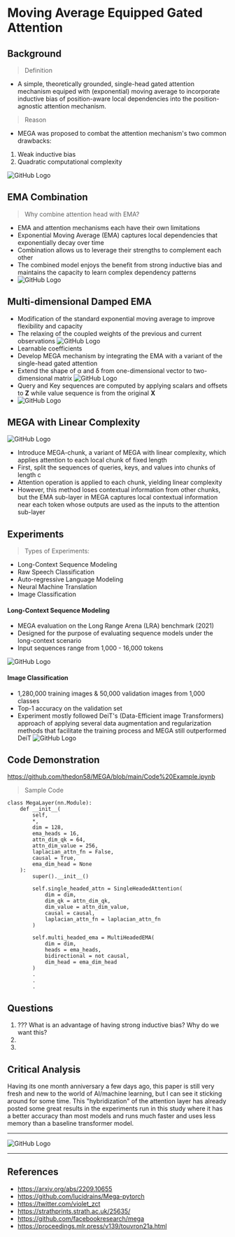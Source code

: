 # Moving Average Equipped Gated Attention

## Background

> Definition
* A simple, theoretically grounded, single-head gated attention mechanism equiped with (exponential) moving average to incorporate inductive bias of position-aware local dependencies into the position-agnostic attention mechanism.

> Reason
* MEGA was proposed to combat the attention mechanism's two common drawbacks:
1. Weak inductive bias
2. Quadratic computational complexity

![GitHub Logo](/Images/XFM.png)


## EMA Combination
> Why combine attention head with EMA?
* EMA and attention mechanisms each have their own limitations
* Exponential Moving Average (EMA) captures local dependencies that exponentially decay over time
* Combination allows us to leverage their strengths to complement each other
* The combined model enjoys the benefit from strong inductive bias and maintains the capacity to learn complex dependency patterns
* ![GitHub Logo](/Images/EMA.png)


## Multi-dimensional Damped EMA
* Modification of the standard exponential moving average to improve flexibility and capacity
* The relaxing of the coupled weights of the previous and current observations
![GitHub Logo](/Images/Damped.png)
* Learnable coefficients
* Develop MEGA mechanism by integrating the EMA with a variant of the single-head gated attention
* Extend the shape of α and δ from one-dimensional vector to two-dimensional matrix
![GitHub Logo](/Images/MEGA.png)
* Query and Key sequences are computed by applying scalars and offsets to **Z** while value sequence is from the original **X**
* ![GitHub Logo](/Images/QKV.png)

## MEGA with Linear Complexity
![GitHub Logo](/Images/MEGA_Chunk.png)
* Introduce MEGA-chunk, a variant of MEGA with linear complexity, which applies attention to each local chunk of fixed length
* First, split the sequences of queries, keys, and values into chunks of length c
* Attention operation is applied to each chunk, yielding linear complexity
* However, this method loses contextual information from other chunks, but the EMA sub-layer in MEGA captures local contextual information near each token whose outputs are used as the inputs to the attention sub-layer



## Experiments
> Types of Experiments:
* Long-Context Sequence Modeling
* Raw Speech Classification
* Auto-regressive Language Modeling
* Neural Machine Translation
* Image Classification


#### Long-Context Sequence Modeling
* MEGA evaluation on the Long Range Arena (LRA) benchmark (2021)
* Designed for the purpose of evaluating sequence models under the long-context scenario
* Input sequences range from 1,000 - 16,000 tokens

![GitHub Logo](/Images/LRA.png)


#### Image Classification
* 1,280,000 training images & 50,000 validation images from 1,000 classes
* Top-1 accuracy on the validation set
* Experiment mostly followed DeiT's (Data-Efficient image Transformers) approach of applying several data augmentation and regularization methods that facilitate the training process and MEGA still outperformed DeiT
![GitHub Logo](/Images/ImageClass.png)

## Code Demonstration

https://github.com/thedon58/MEGA/blob/main/Code%20Example.ipynb
> Sample Code
```
class MegaLayer(nn.Module):
    def __init__(
        self,
        *,
        dim = 128,
        ema_heads = 16,
        attn_dim_qk = 64,
        attn_dim_value = 256,
        laplacian_attn_fn = False,
        causal = True,
        ema_dim_head = None
    ):
        super().__init__()

        self.single_headed_attn = SingleHeadedAttention(
            dim = dim,
            dim_qk = attn_dim_qk,
            dim_value = attn_dim_value,
            causal = causal,
            laplacian_attn_fn = laplacian_attn_fn
        )

        self.multi_headed_ema = MultiHeadedEMA(
            dim = dim,
            heads = ema_heads,
            bidirectional = not causal,
            dim_head = ema_dim_head
        )
        .
        .
        .
```

## Questions

1. ??? What is an advantage of having strong inductive bias? Why do we want this?
2.
3.

## Critical Analysis
Having its one month anniversary a few days ago, this paper is still very fresh and new to the world of AI/machine learning, but I can see it sticking around for some time. This "hybridization" of the attention layer has already posted some great results in the experiments run in this study where it has a better accuracy than most models and runs much faster and uses less memory than a baseline transformer model.
***
![GitHub Logo](/Images/Tweet.png)
***
## References
* https://arxiv.org/abs/2209.10655
* https://github.com/lucidrains/Mega-pytorch
* https://twitter.com/violet_zct
* https://strathprints.strath.ac.uk/25635/
* https://github.com/facebookresearch/mega
* https://proceedings.mlr.press/v139/touvron21a.html
